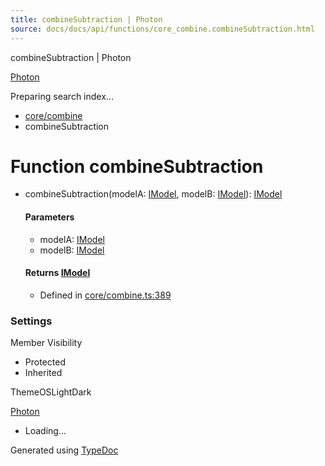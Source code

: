 ```yaml
---
title: combineSubtraction | Photon
source: docs/docs/api/functions/core_combine.combineSubtraction.html
---
```


combineSubtraction | Photon

[Photon](../index.md)




Preparing search index...

* [core/combine](../modules/core_combine.md)
* combineSubtraction

# Function combineSubtraction

* combineSubtraction(modelA: [IModel](../interfaces/core_schema.IModel.md), modelB: [IModel](../interfaces/core_schema.IModel.md)): [IModel](../interfaces/core_schema.IModel.md)

  #### Parameters

  + modelA: [IModel](../interfaces/core_schema.IModel.md)
  + modelB: [IModel](../interfaces/core_schema.IModel.md)

  #### Returns [IModel](../interfaces/core_schema.IModel.md)

  + Defined in [core/combine.ts:389](https://github.com/mwhite454/photon/blob/main/packages/photon/src/core/combine.ts#L389)

### Settings

Member Visibility

* Protected
* Inherited

ThemeOSLightDark

[Photon](../index.md)

* Loading...

Generated using [TypeDoc](https://typedoc.org/)
